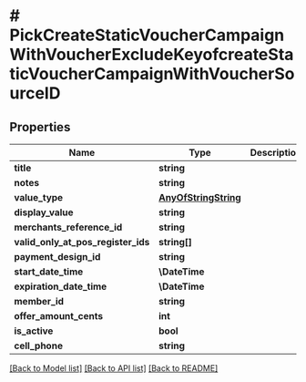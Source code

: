 # # PickCreateStaticVoucherCampaignWithVoucherExcludeKeyofcreateStaticVoucherCampaignWithVoucherSourceID

## Properties

Name | Type | Description | Notes
------------ | ------------- | ------------- | -------------
**title** | **string** |  |
**notes** | **string** |  |
**value_type** | [**AnyOfStringString**](AnyOfStringString.md) |  |
**display_value** | **string** |  | [optional]
**merchants_reference_id** | **string** |  | [optional]
**valid_only_at_pos_register_ids** | **string[]** |  | [optional]
**payment_design_id** | **string** |  |
**start_date_time** | **\DateTime** |  |
**expiration_date_time** | **\DateTime** |  |
**member_id** | **string** |  | [optional]
**offer_amount_cents** | **int** |  |
**is_active** | **bool** |  |
**cell_phone** | **string** |  | [optional]

[[Back to Model list]](../../README.md#models) [[Back to API list]](../../README.md#endpoints) [[Back to README]](../../README.md)
